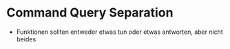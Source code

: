# Command Query Separation

- Funktionen sollten entweder etwas tun oder etwas antworten, aber nicht beides
